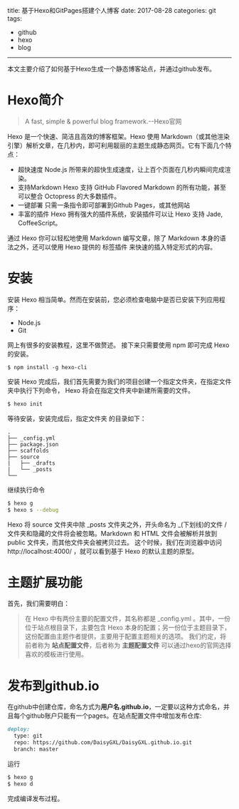 title: 基于Hexo和GitPages搭建个人博客
date: 2017-08-28
categories: git
tags:
- github
- hexo
- blog

---

本文主要介绍了如何基于Hexo生成一个静态博客站点，并通过github发布。

<!-- more -->
# Hexo简介  
> A fast, simple & powerful blog framework.--Hexo官网

Hexo 是一个快速、简洁且高效的博客框架。Hexo 使用 Markdown（或其他渲染引擎）解析文章，在几秒内，即可利用靓丽的主题生成静态网页。它有下面几个特点：
- 超快速度 
Node.js 所带来的超快生成速度，让上百个页面在几秒内瞬间完成渲染。
- 支持Markdown 
Hexo 支持 GitHub Flavored Markdown 的所有功能，甚至可以整合 Octopress 的大多数插件。
- 一键部署 
只需一条指令即可部署到Github Pages，或其他网站
- 丰富的插件 
Hexo 拥有强大的插件系统，安装插件可以让 Hexo 支持 Jade, CoffeeScript。  

通过 Hexo 你可以轻松地使用 Markdown 编写文章，除了 Markdown 本身的语法之外，还可以使用 Hexo 提供的 标签插件 来快速的插入特定形式的内容。

# 安装
安装 Hexo 相当简单。然而在安装前，您必须检查电脑中是否已安装下列应用程序：
- Node.js
- Git

网上有很多的安装教程，这里不做赘述。
接下来只需要使用 npm 即可完成 Hexo 的安装。
```
$ npm install -g hexo-cli
```

安装 Hexo 完成后，我们首先需要为我们的项目创建一个指定文件夹，在指定文件夹中执行下列命令， Hexo 将会在指定文件夹中新建所需要的文件。
``` bash
$ hexo init
```

等待安装，安装完成后，<span id="inline-green">指定文件夹</span> 的目录如下：
``` 
.
├── _config.yml
├── package.json
├── scaffolds
├── source
|   ├── _drafts
|   └── _posts
└──
```

继续执行命令
``` bash
$ hexo g
$ hexo s --debug
```
Hexo 将 source 文件夹中除 _posts 文件夹之外，开头命名为 _(下划线)的文件 / 文件夹和隐藏的文件将会被忽略。Markdown 和 HTML 文件会被解析并放到 public 文件夹，而其他文件夹会被拷贝过去。
这个时候，我们在浏览器中访问 http://localhost:4000/ ，就可以看到基于 Hexo 的默认主题的原型。

# 主题扩展功能
首先，我们需要明白：
>在 Hexo 中有两份主要的配置文件，其名称都是 _config.yml 。其中，一份位于站点根目录下，主要包含 Hexo 本身的配置；另一份位于主题目录下，这份配置由主题作者提供，主要用于配置主题相关的选项。
  我们约定，将前者称为 **站点配置文件**，后者称为 **主题配置文件**
  可以通过hexo的官网选择喜欢的模板进行使用。

# 发布到github.io
在github中创建仓库，命名方式为**用户名.github.io**，一定要以这种方式命名，并且每个github账户只能有一个pages。在站点配置文件中增加发布仓库:
```md
deploy:
  type: git
  repo: https://github.com/DaisyGXL/DaisyGXL.github.io.git
  branch: master
```

运行
```bash
$ hexo g
$ hexo d
```
完成编译发布过程。 
